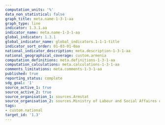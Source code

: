 ```yaml
---
computation_units: '%'
data_non_statistical: false
graph_title: meta.name-1-3-1-aa
graph_type: line
indicator: 1.3.1.aa
indicator_name: meta.name-1-3-1-aa
global_indicator: 1.3.1
global_indicator_name: global_indicators.1-1-1-title
indicator_sort_order: 01-03-01-0aa
national_indicator_description: meta.description-1-3-1-aa
national_geographical_coverage: custom.armenia
computation_definitions: meta.definitions-1-3-1-aa
computation_calculations: meta.calculations-1-3-1-aa
comments_limitations: meta.comments-1-3-1-aa
published: true
reporting_status: complete
sdg_goal: '1'
source_active_1: true
source_active_2: true
source_organisation_1: sources.Armstat
source_organisation_2: sources.Ministry of Labour and Social Affaires of RA
tags:
- custom.national
target_id: '1.3'
---
```

